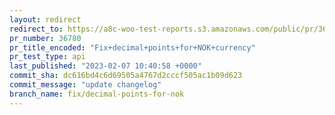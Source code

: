 ```yaml
---
layout: redirect
redirect_to: https://a8c-woo-test-reports.s3.amazonaws.com/public/pr/36780/api/index.html
pr_number: 36780
pr_title_encoded: "Fix+decimal+points+for+NOK+currency"
pr_test_type: api
last_published: "2023-02-07 10:40:58 +0000"
commit_sha: dc616bd4c6d69505a4767d2cccf505ac1b09d623
commit_message: "update changelog"
branch_name: fix/decimal-points-for-nok
---
```


